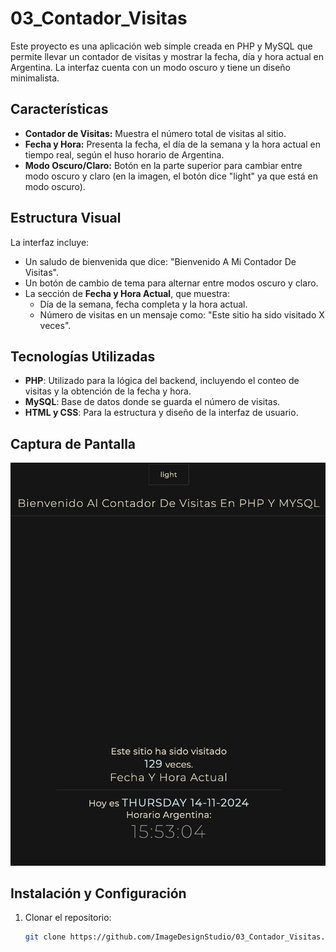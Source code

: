 # 03_Contador_Visitas

Este proyecto es una aplicación web simple creada en PHP y MySQL que permite llevar un contador de visitas y mostrar la fecha, día y hora actual en Argentina. La interfaz cuenta con un modo oscuro y tiene un diseño minimalista.

## Características

- **Contador de Visitas:** Muestra el número total de visitas al sitio.
- **Fecha y Hora:** Presenta la fecha, el día de la semana y la hora actual en tiempo real, según el huso horario de Argentina.
- **Modo Oscuro/Claro:** Botón en la parte superior para cambiar entre modo oscuro y claro (en la imagen, el botón dice "light" ya que está en modo oscuro).

## Estructura Visual

La interfaz incluye:
- Un saludo de bienvenida que dice: "Bienvenido A Mi Contador De Visitas".
- Un botón de cambio de tema para alternar entre modos oscuro y claro.
- La sección de **Fecha y Hora Actual**, que muestra:
  - Día de la semana, fecha completa y la hora actual.
  - Número de visitas en un mensaje como: "Este sitio ha sido visitado X veces".

## Tecnologías Utilizadas

- **PHP**: Utilizado para la lógica del backend, incluyendo el conteo de visitas y la obtención de la fecha y hora.
- **MySQL**: Base de datos donde se guarda el número de visitas.
- **HTML y CSS**: Para la estructura y diseño de la interfaz de usuario.

## Captura de Pantalla

![Captura de Pantalla](./image.png)

## Instalación y Configuración

1. Clonar el repositorio: 
   ```bash
   git clone https://github.com/ImageDesignStudio/03_Contador_Visitas.git

